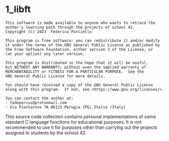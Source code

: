 # 1_libft

    This software is made available to anyone who wants to retrace the 
    author's learning path through the projects of school 42.
    Copyright (C) 2023  Federico Porciello

    This program is free software: you can redistribute it and/or modify
    it under the terms of the GNU General Public License as published by
    the Free Software Foundation, either version 3 of the License, or
    (at your option) any later version.

    This program is distributed in the hope that it will be useful,
    but WITHOUT ANY WARRANTY; without even the implied warranty of
    MERCHANTABILITY or FITNESS FOR A PARTICULAR PURPOSE.  See the
    GNU General Public License for more details.

    You should have received a copy of the GNU General Public License
    along with this program.  If not, see <https://www.gnu.org/licenses/>.
    
    You can contact the author at: 
    - fedeporcus@protonmail.com
    - Via Piantarose 7A 06121 Perugia (PG) Italia (Italy)

This source code collection contains personal implementations of some standard C language functions for
educational purposes. It is not recommended to use it for purposes other than carrying out the projects
assigned to students by the school 42.
